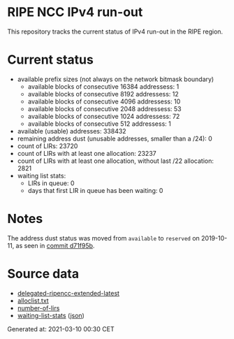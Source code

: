 # RIPE NCC IPv4 run-out
This repository tracks the current status of IPv4 run-out in the RIPE region.

# Current status
- available prefix sizes (not always on the network bitmask boundary)
  - available blocks of consecutive 16384 addressess: 1
  - available blocks of consecutive 8192 addressess: 12
  - available blocks of consecutive 4096 addressess: 10
  - available blocks of consecutive 2048 addressess: 53
  - available blocks of consecutive 1024 addressess: 72
  - available blocks of consecutive 512 addressess: 1
- available (usable) addresses: 338432
- remaining address dust (unusable addresses, smaller than a /24): 0
- count of LIRs: 23720
- count of LIRs with at least one allocation: 23237
- count of LIRs with at least one allocation, without last /22 allocation: 2821
- waiting list stats:
  - LIRs in queue: 0
  - days that first LIR in queue has been waiting: 0

# Notes
The address dust status was moved from `available` to `reserved` on 2019-10-11, as seen in [commit d71f95b](https://github.com/zajdee/ripe-ncc-ipv4-runout/commit/d71f95b1f7c9f639556e395e4ad0f41e54834954).

# Source data
- [delegated-ripencc-extended-latest](https://ftp.ripe.net/pub/stats/ripencc/delegated-ripencc-extended-latest)
- [alloclist.txt](https://ftp.ripe.net/pub/stats/ripencc/membership/alloclist.txt)
- [number-of-lirs](https://labs.ripe.net/statistics/number-of-lirs)
- [waiting-list-stats](https://www.ripe.net/manage-ips-and-asns/ipv4/ipv4-waiting-list) ([json](https://www-static.ripe.net/dynamic/ipv4-waiting-list/stats.json))

Generated at: 2021-03-10 00:30 CET
